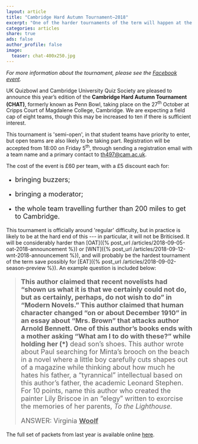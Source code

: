```yaml
---
layout: article
title: "Cambridge Hard Autumn Tournament–2018"
excerpt: "One of the harder tournaments of the term will happen at the end of October."
categories: articles
share: true
ads: false
author_profile: false
image:
  teaser: chat-400x250.jpg
---
```


*For more information about the tournament, please see the [Facebook event](https://www.facebook.com/events/295426027953735/).*

UK Quizbowl and Cambridge University Quiz Society are pleased to announce this year’s edition of the **Cambridge Hard Autumn Tournament (CHAT)**, formerly known as Penn Bowl, taking place on the 27<sup>th</sup> October at Cripps Court of Magdalene College, Cambridge. We are expecting a field cap of eight teams, though this may be increased to ten if there is sufficient interest. 

This tournament is 'semi-open', in that student teams have priority to enter, but open teams are also likely to be taking part. Registration will be accepted from 18:00 on Friday 5<sup>th</sup>, through sending a registration email with a team name and a primary contact to <th497@cam.ac.uk>.

The cost of the event is £60 per team, with a £5 discount each for:
* <p style="font-size: 18px">bringing buzzers;</p>
* <p style="font-size: 18px">bringing a moderator;</p>
* <p style="font-size: 18px">the whole team travelling further than 200 miles to get to Cambridge.</p>

This tournament is officially around 'regular' difficulty, but in practice is likely to be at the hard end of this --- in particular, it will not be Briticised. It will be considerably harder than [OAT]({% post_url /articles/2018-09-05-oat-2018-announcement %}) or [WNT]({% post_url /articles/2018-09-12-wnt-2018-announcement %}), and will probably be the hardest tournament of the term save possibly for [EAT]({% post_url /articles/2018-09-02-season-preview %}). An example question is included below:

> <p style="font-size: 18px"><span style="font-weight: bold">This author claimed that recent novelists had “shown us what it is that we certainly could not do, but as certainly, perhaps, do not wish to do” in “Modern Novels.” This author claimed that human character changed “on or about December 1910” in an essay about “Mrs. Brown” that attacks author Arnold Bennett. One of this author’s books ends with a mother asking “What am I to do with these?” while holding her (*)</span> dead son’s shoes. This author wrote about Paul searching for Minta’s brooch on the beach in a novel where a little boy carefully cuts shapes out of a magazine while thinking about how much he hates his father, a “tyrannical” intellectual based on this author’s father, the academic Leonard Stephen. For 10 points, name this author who created the painter Lily Briscoe in an “elegy” written to exorcise the memories of her parents, <span style="font-style: italic;">To the Lighthouse.</span></p>
>
> <p style="font-size: 18px">ANSWER: Virginia <span style="font-weight: bold; text-decoration: underline;">Woolf</span></p>

The full set of packets from last year is available online [here](http://collegiate.quizbowlpackets.com/2056/).
